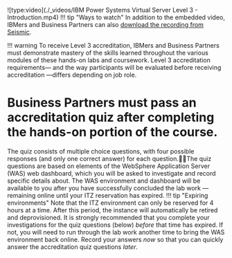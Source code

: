 ![type:video](./_videos/IBM Power Systems Virtual Server Level 3 - Introduction.mp4)
!!! tip "Ways to watch"
    In addition to the embedded video, IBMers and Business Partners can also <a href="https://ibm.seismic.com/Link/Content/DCGdHJ7DMdqHD8cV7Wp8f4Rg9Bgd" target="_blank">download the recording from Seismic</a>.

!!! warning
    To receive Level 3 accreditation, IBMers and Business Partners must demonstrate mastery of the skills learned throughout the various modules of these hands-on labs and coursework. Level 3 accreditation requirements— and the way participants will be evaluated before receiving accreditation —differs depending on job role.

#
# Business Partners must pass an accreditation quiz after completing the hands-on portion of the course.
The quiz consists of multiple choice questions, with four possible responses (and only one correct answer) for each question.The quiz questions are based on elements of the WebSphere Application Server (WAS) web dashboard, which you will be asked to investigate and record specific details about. The WAS environment and dashboard will be available to you after you have successfully concluded the lab work — remaining online until your ITZ reservation has expired.
!!! tip "Expiring environments"
    Note that the ITZ environment can only be reserved for 4 hours at a time. After this period, the instance will automatically be retired and deprovisioned. It is strongly recommended that you complete your investigations for the quiz questions (below) _before_ that time has expired. If not, you will need to run through the lab work another time to bring the WAS environment back online. Record your answers *now* so that you can quickly answer the accreditation quiz questions *later*.
